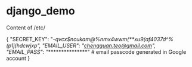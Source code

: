 # django_demo

Content of /etc/

{
	"SECRET_KEY": "*-qvcx$ncukam@%nmx4wwm(**xu9(af4037d^%(p1j(hdcwjxp",
	"EMAIL_USER": "chengguan.teo@gmail.com",
	"EMAIL_PASS": "****************" # email passcode generated in Google account
}
